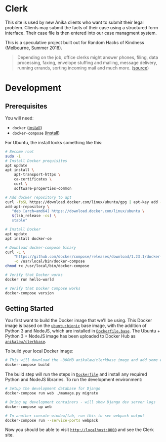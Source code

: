 # Clerk

This site is used by new Anika clients who want to submit their legal problem. Clients may submit the facts of their case using a structured form interface. Their case file is then entered into our case managment system.

This is a speculative project built out for Random Hacks of Kindness (Melbourne, Summer 2018).

> Depending on the job, office clerks might answer phones, filing, data processing, faxing, envelope stuffing and mailing, message delivery, running errands, sorting incoming mail and much more. ([source](https://www.snagajob.com/job-descriptions/office-clerk/))


# Development

## Prerequisites

You will need:

- `docker` ([install](https://docs.docker.com/install/#supported-platforms))
- `docker-compose` ([install](https://docs.docker.com/compose/install/))

For Ubuntu, the install looks something like this:

```bash
# Become root
sudo -i
# Install Docker prequisites
apt update
apt install \
    apt-transport-https \
    ca-certificates \
    curl \
    software-properties-common

# Add docker repository to apt
curl -fsSL https://download.docker.com/linux/ubuntu/gpg | apt-key add -
add-apt-repository \
   "deb [arch=amd64] https://download.docker.com/linux/ubuntu \
   $(lsb_release -cs) \
   stable"

# Install Docker
apt update
apt install docker-ce

# Download docker-compose binary
curl -L \
    "https://github.com/docker/compose/releases/download/1.23.1/docker-compose-$(uname -s)-$(uname -m)" \
    -o /usr/local/bin/docker-compose
chmod +x /usr/local/bin/docker-compose

# Verify that Docker works
docker run hello-world

# Verify that Docker Compose works
docker-compose version
```
## Getting Started

You first want to build the Docker image that we'll be using. This Docker image is based on the [`ubuntu:bionic`](https://hub.docker.com/_/ubuntu/) base image, with the addition of Python 3 and NodeJS, which are installed in [`Dockerfile.base`](./Dockerfile.base). The Ubuntu + Python 3 + NodeJS image has been uploaded to Docker Hub as  [`anikalaw/clerkbase`](https://hub.docker.com/r/anikalaw/clerkbase/).

To build your local Docker image:

```bash
# This will download the ~300MB anikalaw/clerkbase image and add some extra stuff.
docker-compose build
```

The build step will run the steps in [`Dockerfile`](./Dockerfile) and install any required Python and NodeJS libraries. To run the development environment:

```bash
# Setup the development database for Django
docker-compose run web ./manage.py migrate

# Bring up development containers - will show Django dev server logs
docker-compose up web

# In another console window/tab, run this to see webpack output
docker-compose run --service-ports webpack
```

Now you should be able to visit [`http://localhost:8000`](http://localhost:8000) and see the Clerk site.
